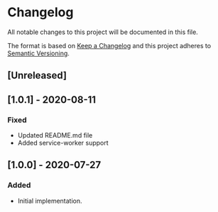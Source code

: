 # Changelog

All notable changes to this project will be documented in this file.

The format is based on [Keep a Changelog](http://keepachangelog.com/en/1.0.0/)
and this project adheres to [Semantic Versioning](http://semver.org/spec/v2.0.0.html).

## [Unreleased]

## [1.0.1] - 2020-08-11
### Fixed
- Updated README.md file
- Added service-worker support

## [1.0.0] - 2020-07-27

### Added

- Initial implementation.
